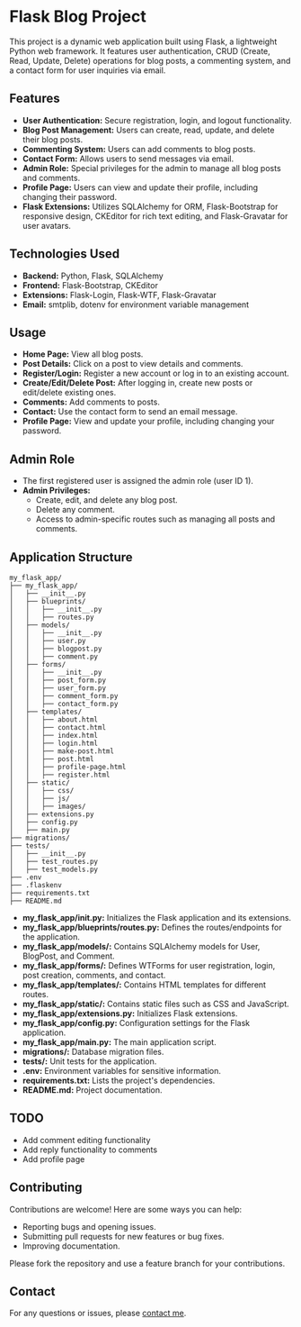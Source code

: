 # Flask Blog Project

This project is a dynamic web application built using Flask, a lightweight Python web framework. It features user authentication, CRUD (Create, Read, Update, Delete) operations for blog posts, a commenting system, and a contact form for user inquiries via email.

## Features

- **User Authentication:** Secure registration, login, and logout functionality.
- **Blog Post Management:** Users can create, read, update, and delete their blog posts.
- **Commenting System:** Users can add comments to blog posts.
- **Contact Form:** Allows users to send messages via email.
- **Admin Role:** Special privileges for the admin to manage all blog posts and comments.
- **Profile Page:** Users can view and update their profile, including changing their password.
- **Flask Extensions:** Utilizes SQLAlchemy for ORM, Flask-Bootstrap for responsive design, CKEditor for rich text editing, and Flask-Gravatar for user avatars.

## Technologies Used

- **Backend:** Python, Flask, SQLAlchemy
- **Frontend:** Flask-Bootstrap, CKEditor
- **Extensions:** Flask-Login, Flask-WTF, Flask-Gravatar
- **Email:** smtplib, dotenv for environment variable management

## Usage

- **Home Page:** View all blog posts.
- **Post Details:** Click on a post to view details and comments.
- **Register/Login:** Register a new account or log in to an existing account.
- **Create/Edit/Delete Post:** After logging in, create new posts or edit/delete existing ones.
- **Comments:** Add comments to posts.
- **Contact:** Use the contact form to send an email message.
- **Profile Page:** View and update your profile, including changing your password.

## Admin Role

- The first registered user is assigned the admin role (user ID 1).
- **Admin Privileges:**
  - Create, edit, and delete any blog post.
  - Delete any comment.
  - Access to admin-specific routes such as managing all posts and comments.

## Application Structure

```plaintext
my_flask_app/
├── my_flask_app/
│   ├── __init__.py
│   ├── blueprints/
│   │   ├── __init__.py
│   │   ├── routes.py
│   ├── models/
│   │   ├── __init__.py
│   │   ├── user.py
│   │   ├── blogpost.py
│   │   ├── comment.py
│   ├── forms/
│   │   ├── __init__.py
│   │   ├── post_form.py
│   │   ├── user_form.py
│   │   ├── comment_form.py
│   │   ├── contact_form.py
│   ├── templates/
│   │   ├── about.html
│   │   ├── contact.html
│   │   ├── index.html
│   │   ├── login.html
│   │   ├── make-post.html
│   │   ├── post.html
│   │   ├── profile-page.html
│   │   ├── register.html
│   ├── static/
│   │   ├── css/
│   │   ├── js/
│   │   ├── images/
│   ├── extensions.py
│   ├── config.py
│   ├── main.py
├── migrations/
├── tests/
│   ├── __init__.py
│   ├── test_routes.py
│   ├── test_models.py
├── .env
├── .flaskenv
├── requirements.txt
├── README.md
```

- **my_flask_app/__init__.py:** Initializes the Flask application and its extensions.
- **my_flask_app/blueprints/routes.py:** Defines the routes/endpoints for the application.
- **my_flask_app/models/:** Contains SQLAlchemy models for User, BlogPost, and Comment.
- **my_flask_app/forms/:** Defines WTForms for user registration, login, post creation, comments, and contact.
- **my_flask_app/templates/:** Contains HTML templates for different routes.
- **my_flask_app/static/:** Contains static files such as CSS and JavaScript.
- **my_flask_app/extensions.py:** Initializes Flask extensions.
- **my_flask_app/config.py:** Configuration settings for the Flask application.
- **my_flask_app/main.py:** The main application script.
- **migrations/:** Database migration files.
- **tests/:** Unit tests for the application.
- **.env:** Environment variables for sensitive information.
- **requirements.txt:** Lists the project's dependencies.
- **README.md:** Project documentation.

## TODO
- Add comment editing functionality
- Add reply functionality to comments
- Add profile page

## Contributing

Contributions are welcome! Here are some ways you can help:

- Reporting bugs and opening issues.
- Submitting pull requests for new features or bug fixes.
- Improving documentation.

Please fork the repository and use a feature branch for your contributions. 

## Contact

For any questions or issues, please [contact me](mailto:mertguldal@outlook.com).